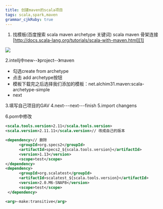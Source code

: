 ```yaml
---
title: 创建maven的scala项目
tags: scala,spark,maven
grammar_cjkRuby: true
---
```



1. 找模板(百度搜索 scala maven archetype 关键词)
scala maven 骨架连接 [http://docs.scala-lang.org/tutorials/scala-with-maven.html][1]

![][2]

2.intellj中new--》project--》maven
- 勾选create from archetype
- 点击 add archetype按钮
- 模板下载完之后选择我们添加的模板：net.alchim31.maven:scala-archetype-simple
- next


3.填写自己项目的GAV
4.next---next---finish
5.import changens

6.pom中修改

``` xml
<scala.tools.version>2.11</scala.tools.version>
<scala.version>2.11.11</scala.version>// 改成自己的版本
```


``` xml
<dependency>// 删除
      <groupId>org.specs2</groupId>
      <artifactId>specs2_${scala.tools.version}</artifactId>
      <version>1.13</version>
      <scope>test</scope>
</dependency>
<dependency>
      <groupId>org.scalatest</groupId>
      <artifactId>scalatest_${scala.tools.version}</artifactId>
      <version>2.0.M6-SNAP8</version>
      <scope>test</scope>
 </dependency>
```


``` xml
<arg>-make:transitive</arg>
```



  [1]: http://docs.scala-lang.org/tutorials/scala-with-maven.html
  [2]: https://www.github.com/xiesen310/notes_Images/raw/master/images/1510846163013.jpg